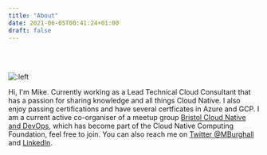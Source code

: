 ```yaml
---
title: "About"
date: 2021-06-05T00:41:24+01:00
draft: false
---
```

<br>
<br>

![:left](/images/profile.jpg "Michael Burghall Profile Picture") 

Hi, I'm Mike. Currently working as a Lead Technical Cloud Consultant that has a passion for sharing knowledge and all things Cloud Native.
I also enjoy passing certifications and have several certficates in Azure and GCP.
I am a current active co-organiser of a meetup group [Bristol Cloud Native and DevOps](https://www.meetup.com/Bristol-Cloud-Native-DevOps/), which has become part of the Cloud Native Computing Foundation, feel free to join.
You can also reach me on [Twitter @MBurghall](https://twitter.com/@mburghall) and [LinkedIn](https://www.linkedin.com/in/michael-burghall-674b8a43/).
